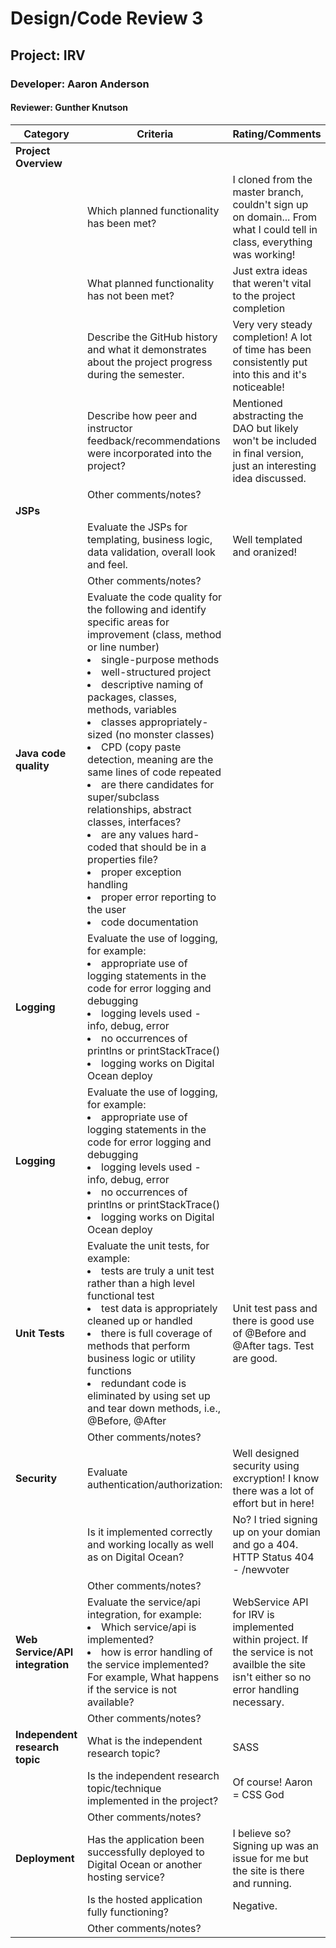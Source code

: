 # Design/Code Review 3

## Project: IRV

### Developer: Aaron Anderson

#### Reviewer: Gunther Knutson

|Category|Criteria|Rating/Comments|
|--------|---------|---------------|
|**Project Overview**|| |
||Which planned functionality has been met? | I cloned from the master branch, couldn't sign up on domain... From what I could tell in class, everything was working! |
|| What planned functionality has not been met? | Just extra ideas that weren't vital to the project completion|
||Describe the GitHub history and what it demonstrates about the project progress during the semester.| Very very steady completion! A lot of time has been consistently put into this and it's noticeable! |
||Describe how peer and instructor feedback/recommendations were incorporated into the project?| Mentioned abstracting the DAO but likely won't be included in final version, just an interesting idea discussed. |
||Other comments/notes?| |
|**JSPs**|| |
||Evaluate the JSPs for templating, business logic, data validation, overall look and feel.| Well templated and oranized! |
||Other comments/notes?| |
|**Java code quality**|Evaluate the code quality for the following and identify specific areas for improvement (class, method or line number) <li>single-purpose methods <li>well-structured project <li>descriptive naming of packages, classes, methods, variables <li>classes appropriately-sized  (no monster classes) <li> CPD (copy paste detection, meaning are the same lines of code repeated <li>are there candidates for super/subclass relationships, abstract classes, interfaces? <li>are any values hard-coded that should be in a properties file? <li>proper exception handling <li>proper error reporting to the user <li> code documentation ||Code meets all of these criteria. | |
|**Logging**|Evaluate the use of logging, for example:<li>appropriate use of logging statements in the code for error logging and debugging <li>logging levels used - info, debug, error <li> no occurrences of  printlns or printStackTrace() <li> logging works on Digital Ocean deploy||Logging is used throughout the project with both debug and error level logs.| |
|**Logging**|Evaluate the use of logging, for example:<li>appropriate use of logging statements in the code for error logging and debugging <li>logging levels used - info, debug, error <li> no occurrences of  printlns or printStackTrace() <li> logging works on Digital Ocean deploy||Logging is used throughout the project with both debug and error level logs.| |
|**Unit Tests**|Evaluate the unit tests, for example: <li>tests are truly a unit test rather than a high level functional test <li>test data is appropriately cleaned up or handled <li> there is full coverage of methods that perform business logic or utility functions <li>redundant code is eliminated by using set up and tear down methods, i.e., @Before, @After| Unit test pass and there is good use of @Before and @After tags. Test are good.|
||Other comments/notes?| |
|**Security**|Evaluate authentication/authorization:| Well designed security using excryption! I know there was a lot of effort but in here!|
||Is it implemented correctly and working locally as well as on Digital Ocean? | No? I tried signing up on your domian and go a 404. HTTP Status 404 - /newvoter|
||Other comments/notes?| |
|**Web Service/API integration**|Evaluate the service/api integration, for example: <li> Which service/api is implemented? <li>how is  error handling of the service implemented? For example, What happens if the service is not available?| WebService API for IRV is implemented within project. If the service is not availble the site isn't either so no error handling necessary. |
||Other comments/notes?| |
|**Independent research topic**| What is the independent research topic?| SASS |
||Is the independent research topic/technique implemented in the project?| Of course! Aaron = CSS God |
||Other comments/notes?| |
|**Deployment**| Has the application been successfully deployed to Digital Ocean or another hosting service?| I believe so? Signing up was an issue for me but the site is there and running. |
||Is the hosted application fully functioning?| Negative. |
||Other comments/notes?| |